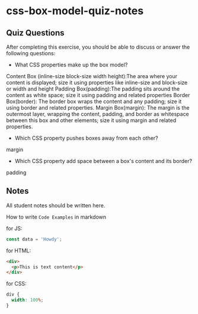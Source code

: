 # css-box-model-quiz-notes

## Quiz Questions

After completing this exercise, you should be able to discuss or answer the following questions:

- What CSS properties make up the box model?

Content Box (inline-size block-size width height):The area where your content is displayed; size it using properties like inline-size and block-size or width and height
Padding Box(padding):The padding sits around the content as white space; size it using padding and related properties
Border Box(border): The border box wraps the content and any padding; size it using border and related properties.
Margin Box(margin): The margin is the outermost layer, wrapping the content, padding, and border as whitespace between this box and other elements; size it using margin and related properties.

- Which CSS property pushes boxes away from each other?

margin

- Which CSS property add space between a box's content and its border?

padding

## Notes

All student notes should be written here.

How to write `Code Examples` in markdown

for JS:

```javascript
const data = 'Howdy';
```

for HTML:

```html
<div>
  <p>This is text content</p>
</div>
```

for CSS:

```css
div {
  width: 100%;
}
```
